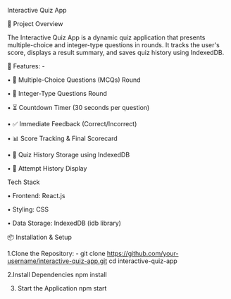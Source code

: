  Interactive Quiz App

🎯 Project Overview

The Interactive Quiz App is a dynamic quiz application that presents multiple-choice and integer-type questions in rounds. It tracks the user's score, displays a result summary, and saves quiz history using IndexedDB.

🚀 Features: -

• 🧠 Multiple-Choice Questions (MCQs) Round

• 🔢 Integer-Type Questions Round

• ⏳ Countdown Timer (30 seconds per question)

• ✅ Immediate Feedback (Correct/Incorrect)
 
• 📊 Score Tracking & Final Scorecard

• 💾 Quiz History Storage using IndexedDB

• 📜 Attempt History Display

Tech Stack

• Frontend: React.js

• Styling: CSS

• Data Storage: IndexedDB (idb library)

📦 Installation & Setup

1.Clone the Repository: -
  git clone https://github.com/your-username/interactive-quiz-app.git
  cd interactive-quiz-app

2.Install Dependencies
npm install

3. Start the Application
npm start


